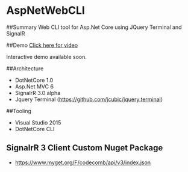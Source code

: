 # AspNetWebCLI

##Summary
Web CLI tool for Asp.Net Core using JQuery Terminal and SignalR

##Demo
[Click here for video](https://cdn.whole.school/videos/WebCLI.mp4)

Interactive demo available soon.

##Architecture

- DotNetCore 1.0
- Asp.Net MVC 6
- SignalrR 3.0 alpha
- Jquery Terminal (https://github.com/jcubic/jquery.terminal)

##Tooling

- Visual Studio 2015
- DotNetCore CLI

## SignalrR 3 Client Custom Nuget Package

- https://www.myget.org/F/codecomb/api/v3/index.json
